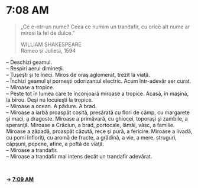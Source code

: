 # 7:08 AM

> „Ce e-ntr-un nume? Ceea ce numim un trandafir, cu orice alt nume ar mirosi la fel de dulce.”  
>  
> WILLIAM SHAKESPEARE  
> Romeo şi Julieta, 1594  

– Deschizi geamul.  
– Respiri aerul dimineţii.  
– Tuşeşti şi te îneci. Miros de oraş aglomerat, trezit la viaţă.  
– Închizi geamul şi porneşti odorizantul electric. Acum într-adevăr aer curat.  
– Miroase a tropice.  
– Peste tot în lumea care te înconjoară miroase a tropice. Acasă, în maşină, la birou. Deşi nu locuieşti la tropice.  
– Miroase a ocean. A pădure. A brad.  
– Miroase a iarbă proaspăt cosită, presărată cu flori de câmp, cu margarete şi maci, a dragoste. Miroase a primăvară, cu ghiocei, toporaşi şi zambile, a speranţă. Miroase a Crăciun, a brad, portocale, lămâi, vâsc, a familie. Miroase a zăpadă, proaspăt căzută, rece şi pură, a fericire. Miroase a livadă, cu pomi înfloriţi, cu aromă de fructe, a grădină, a vie, a mere, struguri, căpşuni, pepene, afine, a poftă de viaţă.  
– Miroase a trandafir.  
– Miroase a trandafir mai intens decât un trandafir adevărat.  

<br>  

**→ [7:09 AM](7-09.md)**
